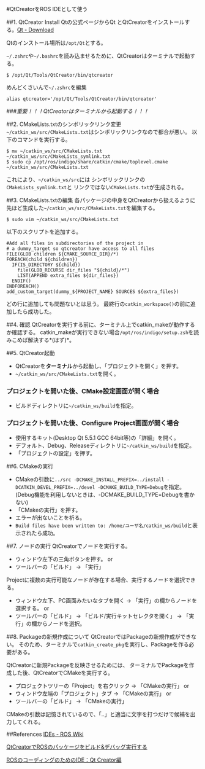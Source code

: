 #QtCreatorをROS IDEとして使う

##1. QtCreator Install
Qtの公式ページからQt とQtCreatorをインストールする。[Qt - Download](https://www.qt.io/download-open-source/)

Qtのインストール場所は`/opt/Qt`とする。

`~/.zshrc`や`~/.bashrc`を読み込ませるために、QtCreatorはターミナルで起動する。

```
$ /opt/Qt/Tools/QtCreator/bin/qtcreator
```

めんどくさいんで`~/.zshrc`を編集

```
alias qtcreator='/opt/Qt/Tools/QtCreator/bin/qtcreator'
```

###*重要！！！QtCreatorはターミナルから起動する！！！*

##2. CMakeLists.txtのシンボリックリンク変更
`~/catkin_ws/src/CMakeLists.txt`はシンボリックリンクなので都合が悪い。
以下のコマンドを実行する。

```
$ mv ~/catkin_ws/src/CMakeLists.txt ~/catkin_ws/src/CMakeLists_symlink.txt 
$ sudo cp /opt/ros/indigo/share/catkin/cmake/toplevel.cmake  ~/catkin_ws/src/CMakeLists.txt
```
これにより、`~/catkin_ws/src`には
シンボリックリンクの`CMakeLists_symlink.txt`と
リンクではない`CMakeLists.txt`が生成される。

##3. CMakeLists.txtの編集
各パッケージの中身をQtCreatorから扱えるように
先ほど生成した`~/catkin_ws/src/CMakeLists.txt`を編集する。

```
$ sudo vim ~/catkin_ws/src/CMakeLists.txt
```

以下のスクリプトを追加する。

```
#Add all files in subdirectories of the project in
# a dummy_target so qtcreator have access to all files
FILE(GLOB children ${CMAKE_SOURCE_DIR}/*)
FOREACH(child ${children})
  IF(IS_DIRECTORY ${child})
    file(GLOB_RECURSE dir_files "${child}/*")
    LIST(APPEND extra_files ${dir_files})
  ENDIF()
ENDFOREACH()
add_custom_target(dummy_${PROJECT_NAME} SOURCES ${extra_files})
```

どの行に追加しても問題ないとは思う。
最終行の`catkin_workspace()`の前に追加したら成功した。

##4. 確認
QtCreatorを実行する前に、ターミナル上でcatkin_makeが動作するか確認する。
catkin_makeが実行できない場合`/opt/ros/indigo/setup.zsh`を読みこめば解決する*(はず)*。

##5. QtCreator起動
* QtCreatorを**ターミナル**から起動し、「プロジェクトを開く」を押す。
* `~/catkin_ws/src/CMakeLists.txt`を開く。

### プロジェクトを開いた後、CMake設定画面が開く場合
* ビルドディレクトリに`~/catkin_ws/build`を指定。

### プロジェクトを開いた後、Configure Project画面が開く場合
* 使用するキット(Desktop Qt 5.5.1 GCC 64bit等)の「詳細」を開く。
* デフォルト、Debug、Releaseディレクトリに`~/catkin_ws/build`を指定。
* 「プロジェクトの設定」を押す。

##6. CMakeの実行
* CMakeの引数に`../src -DCMAKE_INSTALL_PREFIX=../install -DCATKIN_DEVEL_PREFIX=../devel -DCMAKE_BUILD_TYPE=Debug`を指定。
(Debug機能を利用しないときは、-DCMAKE_BUILD_TYPE=Debugを書かない)
* 「CMakeの実行」を押す。
* エラーが出ないことを祈る。
* `Build files have been written to: /home/ユーザ名/catkin_ws/build`と表示されたら成功。

##7. ノードの実行
QtCreatorでノードを実行する。
* ウィンドウ左下の三角ボタンを押す。 or
* ツールバーの「ビルド」 -> 「実行」

Projectに複数の実行可能なノードが存在する場合、実行するノードを選択できる。
* ウィンドウ左下、PC画面みたいなタブを開く -> 「実行」の欄からノードを選択する。 or
* ツールバーの「ビルド」 -> 「ビルド/実行キットセレクタを開く」 -> 「実行」の欄からノードを選択。

##8. Packageの新規作成について
QtCreatorではPackageの新規作成ができない。
そのため、ターミナルで`catkin_create_pkg`を実行し、Packageを作る必要がある。

QtCreatorに新規Packageを反映させるためには、
ターミナルでPackageを作成した後、QtCreatorでCMakeを実行する。
* プロジェクトツリーの「Project」を右クリック -> 「CMakeの実行」 or
* ウィンドウ左端の「プロジェクト」タブ ->  「CMakeの実行」 or
* ツールバーの「ビルド」 -> 「CMakeの実行」

CMakeの引数は記憶されているので、「..」と適当に文字を打つだけで候補を出力してくれる。

##References
[IDEs - ROS Wiki](http://wiki.ros.org/IDEs)

[QtCreatorでROSのパッケージをビルド&デバッグ実行する](http://qiita.com/MoriKen/items/ea41e485929e0724d15e)

[ROSのコーディングのためのIDE：Qt Creator編](http://coffeegkgk.hatenablog.com/entry/2015/09/16/021906)
